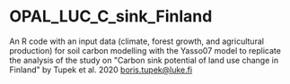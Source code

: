 # OPAL_LUC_C_sink_Finland
An R code with an input data (climate, forest growth, and agricultural production) for soil carbon modelling with the Yasso07 model to replicate the analysis of the study on "Carbon sink potential of land use change in Finland" by Tupek et al. 2020 boris.tupek@luke.fi
